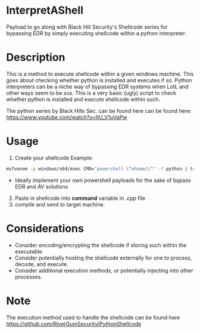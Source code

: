 # InterpretAShell
Payload to go along with Black Hill Security's Shellcode series for bypassing EDR by simply executing shellcode within a python interpreter.


# Description
This is a method to execute shellcode within a given windows machine. This goes about checking whether python is installed and executes if so. Python interpreters can be a niche way of bypassing EDR systems when LotL and other ways seem to be sus.
This is a very basic (ugly) script to check whether python is installed and execute shellcode within such.

The python series by Black Hills Sec. can be found here can be found here: https://www.youtube.com/watch?v=ItU_V1uVaPw

# Usage
1. Create your shellcode
Example:
```bash
msfvenom -p windows/x64/exec CMD="powershell \"whoami\"" -f python | tr '"' "'" > payload 
```
* Ideally implement your own powershell payloads for the sake of bypass EDR and AV solutions
2. Paste in shellcode into **command** variable in *.cpp* file
3. compile and send to target machine.

# Considerations
* Consider encoding/encrypting the shellcode if storing such within the executable.
* Consider potentially hosting the shellcode externally for one to process, decode, and execute.
* Consider additional execution methods, or potentially injecting into other processes.

# Note
The execution method used to handle the shellcode can be found here
https://github.com/RiverGumSecurity/PythonShellcode

